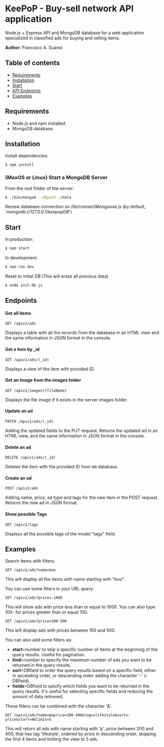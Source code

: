 # KeePoP - Buy-sell network API application

Node.js + Express API and MongoDB database for a web application specialized in classified ads for buying and selling items.

**Author**: Francisco A. Suárez

## Table of contents

- [Requirements](#requirements)
- [Installation](#Installation)
- [Start](#Start)
- [API Endpoints](#Endpoints)
- [Examples](#examples)

## Requirements

- Node.js and npm installed.
- MongoDB database.

## Installation

Install dependencies:

```sh
$ npm install
```

### (MaxOS or Linux) Start a MongoDB Server

From the root folder of the server:

```sh
$ ./bin/mongod --dbpath ./data
```

Review database connection on /lib/connectMongoose.js
(by default, 'mongodb://127.0.0.1/keepopDB')

## Start

In production:

```sh
$ npm start
```

In development:

```sh
$ npm run dev
```

Reset to initial DB
(This will erase all previous data)

```sh
$ node init-db.js
```

## Endpoints

#### Get all items

```http
GET /apiv1/ads
```
Displays a table with all the records from the database in an HTML view and the same information in JSON format in the console.


#### Get a item by _id

```http
GET /apiv1/ads/(_id)
```
Displays a view of the item with provided ID.

#### Get an image from the images folder

```http
GET /apiv1/images/(fileName)
```
Displays the file image if it exists in the server images folder.

#### Update an ad
```http
PATCH /apiv1/ads/(_id)
```
Adding the updated fields to the PUT request.
Returns the updated ad in an HTML view, and the same information in JSON format in the console.

#### Delete an ad
```http
DELETE /apiv1/ads/(_id)
```
Deletes the item with the provided ID from de database.

#### Create an ad
```http
POST /apiv1/ads
```
Adding name, price, ad type and tags for the new item in the POST request.
Returns the new ad in JSON format.
#### Show possible Tags

```http
GET /apiv1/tags
```
Displays all the possible tags of the model "tags" field.

## Examples
Search items with filters.

```http
GET /apiv1/ads?name=boo
```
This will display all the items with name starting with "boo".

You can use some filters in your URL query:
```http
GET /apiv1/ads?price=-1000
```
This will show ads with price less than or equal to 1000. You can also type 100- for prices greater than or equal 100.
```http
GET /apiv1/ads?price=100-500
```
This will display ads with prices between 100 and 500.

You can also add some filters as:
- **start**=number to skip a specific number of items at the beginning of the query results. Useful for pagination.
- **limit**=number to specify the maximum number of ads you want to be returned in the query results.
- **sort**=DBfield to order the query results based on a specific field, either in ascending order, or descending order adding the character '-' (-DBfield).
- **fields**=DBfield to spicify which fields you want to be returned in the query results. It's useful for selecting specific fields and reducing the amount of data retireved.

These filters can be combined with the character '&'.

```http
GET /apiv1/ads?name=p&price=200-400&tags=lifestyle&sort=-price&start=4&limit=5
```
This will return all ads with name starting with 'p', price between 200 and 400, that has tag 'lifestyle', ordered by price in descending order, skipping the first 4 items and limiting the view to 5 ads.
